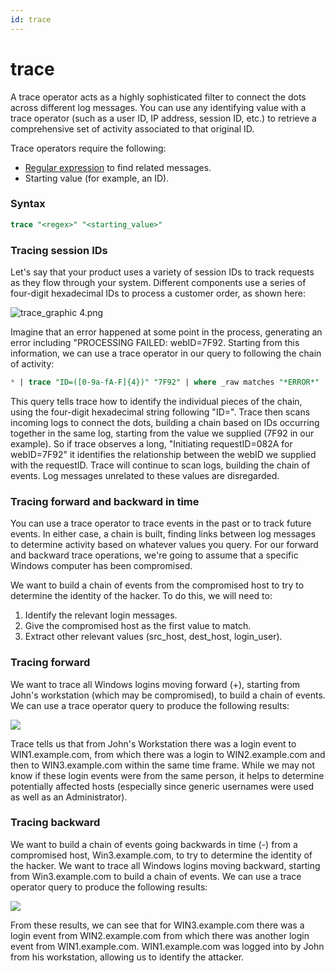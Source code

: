 ```yaml
---
id: trace
---
```


# trace

A trace operator acts as a highly sophisticated filter to connect the dots across different log messages. You can use any identifying value with a trace operator (such as a user ID, IP address, session ID, etc.) to retrieve a comprehensive set of activity associated to that original ID.

Trace operators require the following:

* [Regular expression](../parse-operators/parse-variable-patterns-using-regex.md) to find related messages.
* Starting value (for example, an ID).

### Syntax

```sql
trace "<regex>" "<starting_value>"
```

### Tracing session IDs

Let's say that your product uses a variety of session IDs to track requests as they flow through your system. Different components use a series of four-digit hexadecimal IDs to process a customer order, as shown here:

![trace_graphic 4.png](/img/search/searchquerylanguage/search-operators/trace_graphic.png)

Imagine that an error happened at some point in the process, generating an error including "PROCESSING FAILED: webID=7F92. Starting from this information, we can use a trace operator in our query to following the chain of activity:

```sql
* | trace "ID=([0-9a-fA-F]{4})" "7F92" | where _raw matches "*ERROR*"
```

This query tells trace how to identify the individual pieces of the chain, using the four-digit hexadecimal string following "ID=". Trace then scans incoming logs to connect the dots, building a chain based on IDs occurring together in the same log, starting from the value we supplied (7F92 in our example). So if trace observes a long, "Initiating requestID=082A for webID=7F92" it identifies the relationship between the webID we supplied with the requestID. Trace will continue to scan
logs, building the chain of events. Log messages unrelated to these values are disregarded.

### Tracing forward and backward in time

You can use a trace operator to trace events in the past or to track future events. In either case, a chain is built, finding links between log messages to determine activity based on whatever values you query. For our forward and backward trace operations, we're going to assume that a specific Windows computer has been compromised.

We want to build a chain of events from the compromised host to try to determine the identity of the hacker. To do this, we will need to:

1.  Identify the relevant login messages.
2.  Give the compromised host as the first value to match.
3.  Extract other relevant values (src_host, dest_host, login_user).

### Tracing forward

We want to trace all Windows logins moving forward (+), starting from John's workstation (which may be compromised), to build a chain of events. We can use a trace operator query to produce the following results:

![](/img/reuse/query-search/trace_forward_example.png)

Trace tells us that from John's Workstation there was a login event to WIN1.example.com, from which there was a login to WIN2.example.com and then to WIN3.example.com within the same time frame. While we may not know if these login events were from the same person, it helps to determine potentially affected hosts (especially since generic usernames were used as well as an Administrator).

### Tracing backward

We want to build a chain of events going backwards in time (-) from a compromised host, Win3.example.com, to try to determine the identity of the hacker. We want to trace all Windows logins moving backward, starting from Win3.example.com to build a chain of events. We can use a trace operator query to produce the following results:

![](/img/reuse/query-search/trace_backwards_example.png)

From these results, we can see that for WIN3.example.com there was a login event from WIN2.example.com from which there was another login event from WIN1.example.com. WIN1.example.com was logged into by John from his workstation, allowing us to identify the attacker.
